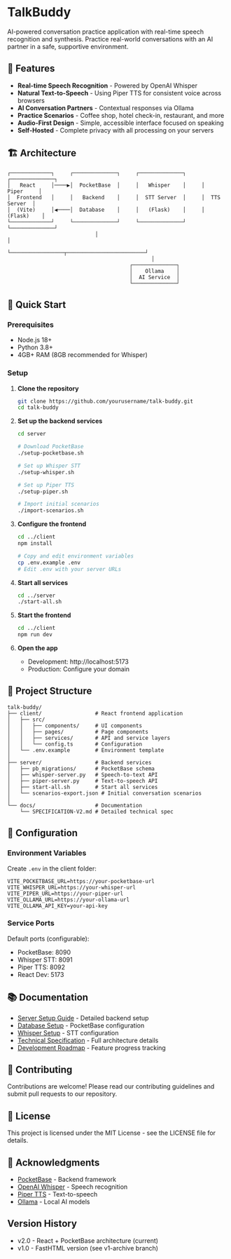 # TalkBuddy

AI-powered conversation practice application with real-time speech recognition and synthesis. Practice real-world conversations with an AI partner in a safe, supportive environment.

## 🌟 Features

- **Real-time Speech Recognition** - Powered by OpenAI Whisper
- **Natural Text-to-Speech** - Using Piper TTS for consistent voice across browsers
- **AI Conversation Partners** - Contextual responses via Ollama
- **Practice Scenarios** - Coffee shop, hotel check-in, restaurant, and more
- **Audio-First Design** - Simple, accessible interface focused on speaking
- **Self-Hosted** - Complete privacy with all processing on your servers

## 🏗️ Architecture

```
┌─────────────┐     ┌──────────────┐     ┌──────────────┐     ┌──────────────┐
│   React     │────▶│  PocketBase  │     │   Whisper    │     │    Piper     │
│  Frontend   │     │   Backend    │     │  STT Server  │     │  TTS Server  │
│  (Vite)     │◀────│  Database    │     │   (Flask)    │     │   (Flask)    │
└─────────────┘     └──────────────┘     └──────────────┘     └──────────────┘
                            │                                           │
                            └─────────────────┬─────────────────────────┘
                                              │
                                       ┌──────────────┐
                                       │    Ollama    │
                                       │  AI Service  │
                                       └──────────────┘
```

## 🚀 Quick Start

### Prerequisites
- Node.js 18+
- Python 3.8+
- 4GB+ RAM (8GB recommended for Whisper)

### Setup

1. **Clone the repository**
   ```bash
   git clone https://github.com/yourusername/talk-buddy.git
   cd talk-buddy
   ```

2. **Set up the backend services**
   ```bash
   cd server
   
   # Download PocketBase
   ./setup-pocketbase.sh
   
   # Set up Whisper STT
   ./setup-whisper.sh
   
   # Set up Piper TTS
   ./setup-piper.sh
   
   # Import initial scenarios
   ./import-scenarios.sh
   ```

3. **Configure the frontend**
   ```bash
   cd ../client
   npm install
   
   # Copy and edit environment variables
   cp .env.example .env
   # Edit .env with your server URLs
   ```

4. **Start all services**
   ```bash
   cd ../server
   ./start-all.sh
   ```

5. **Start the frontend**
   ```bash
   cd ../client
   npm run dev
   ```

6. **Open the app**
   - Development: http://localhost:5173
   - Production: Configure your domain

## 📁 Project Structure

```
talk-buddy/
├── client/                 # React frontend application
│   ├── src/
│   │   ├── components/     # UI components
│   │   ├── pages/          # Page components
│   │   ├── services/       # API and service layers
│   │   └── config.ts       # Configuration
│   └── .env.example        # Environment template
│
├── server/                 # Backend services
│   ├── pb_migrations/      # PocketBase schema
│   ├── whisper-server.py   # Speech-to-text API
│   ├── piper-server.py     # Text-to-speech API
│   ├── start-all.sh        # Start all services
│   └── scenarios-export.json # Initial conversation scenarios
│
└── docs/                   # Documentation
    └── SPECIFICATION-V2.md # Detailed technical spec
```

## 🔧 Configuration

### Environment Variables

Create `.env` in the client folder:
```env
VITE_POCKETBASE_URL=https://your-pocketbase-url
VITE_WHISPER_URL=https://your-whisper-url
VITE_PIPER_URL=https://your-piper-url
VITE_OLLAMA_URL=https://your-ollama-url
VITE_OLLAMA_API_KEY=your-api-key
```

### Service Ports

Default ports (configurable):
- PocketBase: 8090
- Whisper STT: 8091
- Piper TTS: 8092
- React Dev: 5173

## 📚 Documentation

- [Server Setup Guide](server/README.md) - Detailed backend setup
- [Database Setup](server/DATABASE_SETUP.md) - PocketBase configuration
- [Whisper Setup](server/WHISPER_SETUP.md) - STT configuration
- [Technical Specification](docs/SPECIFICATION-V2.md) - Full architecture details
- [Development Roadmap](TODO.md) - Feature progress tracking

## 🤝 Contributing

Contributions are welcome! Please read our contributing guidelines and submit pull requests to our repository.

## 📄 License

This project is licensed under the MIT License - see the LICENSE file for details.

## 🙏 Acknowledgments

- [PocketBase](https://pocketbase.io/) - Backend framework
- [OpenAI Whisper](https://github.com/openai/whisper) - Speech recognition
- [Piper TTS](https://github.com/rhasspy/piper) - Text-to-speech
- [Ollama](https://ollama.ai/) - Local AI models

## Version History

- v2.0 - React + PocketBase architecture (current)
- v1.0 - FastHTML version (see v1-archive branch)